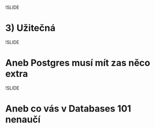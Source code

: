!SLIDE
# <span class='underscored'>3) Užitečná</span> #

!SLIDE
# Aneb Postgres musí mít zas něco extra #

!SLIDE
# Aneb co vás v Databases 101 nenaučí #